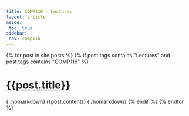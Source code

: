 ```yaml
---
title: COMP116 - Lectures
layout: article
aside:
 toc: true
sidebar:
 nav: comp116
---
```

{% for post in site.posts %}
{% if post.tags contains "Lectures" and post.tags contains "COMP116" %}
# [{{post.title}}]({{site.baseurl}}{{post.url}})
{::nomarkdown}
{{post.content}}
{:/nomarkdown}
{% endif %}
{% endfor %}

